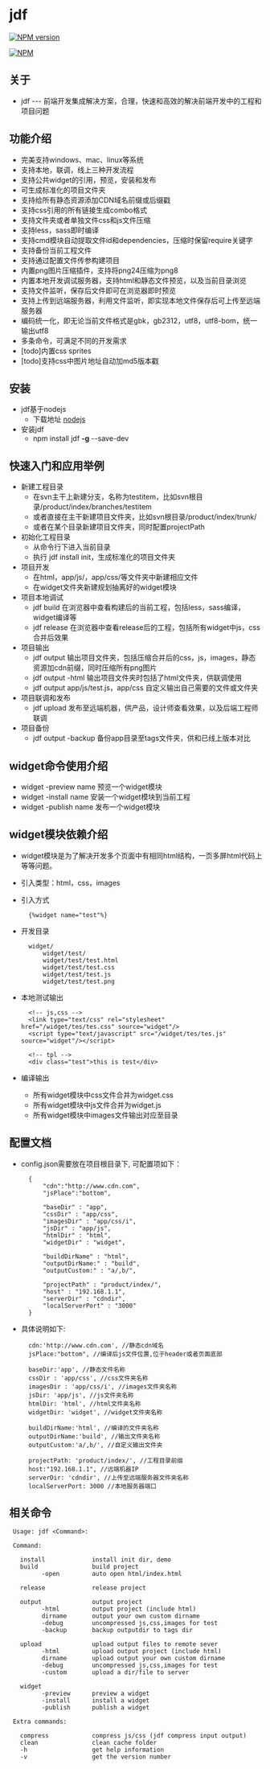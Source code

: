 # jdf

[![NPM version](https://badge.fury.io/js/jdf.png)](http://badge.fury.io/js/jdf)

[![NPM](https://nodei.co/npm/jdf.png?downloads=true)](https://nodei.co/npm/jdf/)

## 关于

* jdf --- 前端开发集成解决方案，合理，快速和高效的解决前端开发中的工程和项目问题

## 功能介绍

* 完美支持windows、mac、linux等系统
* 支持本地，联调，线上三种开发流程
* 支持公共widget的引用，预览，安装和发布
* 可生成标准化的项目文件夹
* 支持给所有静态资源添加CDN域名前缀或后缀戳
* 支持css引用的所有链接生成combo格式
* 支持文件夹或者单独文件css和js文件压缩
* 支持less，sass即时编译
* 支持cmd模块自动提取文件id和dependencies，压缩时保留require关键字
* 支持备份当前工程文件
* 支持通过配置文件传参构建项目
* 内置png图片压缩插件，支持将png24压缩为png8
* 内置本地开发调试服务器，支持html和静态文件预览，以及当前目录浏览
* 支持文件监听，保存后文件即可在浏览器即时预览
* 支持上传到远端服务器，利用文件监听，即实现本地文件保存后可上传至远端服务器
* 编码统一化，即无论当前文件格式是gbk，gb2312，utf8，utf8-bom，统一输出utf8
* 多条命令，可满足不同的开发需求
* [todo]内置css sprites
* [todo]支持css中图片地址自动加md5版本戳

## 安装

* jdf基于nodejs
	* 下载地址 [nodejs](http://nodejs.org/download/)
* 安装jdf
	* npm install jdf **-g** --save-dev

## 快速入门和应用举例

* 新建工程目录
	* 在svn主干上新建分支，名称为testitem，比如svn根目录/product/index/branches/testitem
	* 或者直接在主干新建项目文件夹，比如svn根目录/product/index/trunk/
	* 或者在某个目录新建项目文件夹，同时配置projectPath
* 初始化工程目录
	* 从命令行下进入当前目录
	* 执行 jdf install init，生成标准化的项目文件夹
* 项目开发
	* 在html，app/js/，app/css/等文件夹中新建相应文件
	* 在widget文件夹新建规划抽离好的widget模块
* 项目本地调试
	* jdf build 在浏览器中查看构建后的当前工程，包括less，sass编译，widget编译等
	* jdf release 在浏览器中查看release后的工程，包括所有widget中js，css合并后效果
* 项目输出
	* jdf output 输出项目文件夹，包括压缩合并后的css，js，images，静态资源加cdn前缀，同时压缩所有png图片
	* jdf output -html 输出项目文件夹时包括了html文件夹，供联调使用
	* jdf output app/js/test.js，app/css 自定义输出自己需要的文件或文件夹
* 项目联调和发布
	* jdf upload 发布至远端机器，供产品，设计师查看效果，以及后端工程师联调
* 项目备份
	* jdf output -backup 备份app目录至tags文件夹，供和已线上版本对比
	
## widget命令使用介绍

* widget -preview name 预览一个widget模块
* widget -install name 安装一个widget模块到当前工程
* widget -publish name 发布一个widget模块

## widget模块依赖介绍

* widget模块是为了解决开发多个页面中有相同html结构，一页多屏html代码上等等问题。
* 引入类型：html，css，images
* 引入方式

		{%widget name="test"%}
    
* 开发目录

		widget/
	        widget/test/
	        widget/test/test.html
	        widget/test/test.css
	        widget/test/test.js
	        widget/test/test.png

* 本地测试输出

		<!-- js,css -->
		<link type="text/css" rel="stylesheet"  href="/widget/tes/tes.css" source="widget"/>
		<script type="text/javascript" src="/widget/tes/tes.js" source="widget"/></script>

		<!-- tpl -->
		<div class="test">this is test</div>

* 编译输出
	* 所有widget模块中css文件合并为widget.css
	* 所有widget模块中js文件合并为widget.js
	* 所有widget模块中images文件输出对应至目录

## 配置文档

* config.json需要放在项目根目录下, 可配置项如下：

		{
			"cdn":"http://www.cdn.com", 
			"jsPlace":"bottom",
	
			"baseDir" : "app",
			"cssDir" : "app/css",
			"imagesDir" : "app/css/i",
			"jsDir" : "app/js",
			"htmlDir" : "html",
			"widgetDir" : "widget",
	
			"buildDirName" : "html",
			"outputDirName:" : "build",
			"outputCustom:" : "a/,b/",
	
			"projectPath" : "product/index/",
			"host" : "192.168.1.1",
			"serverDir" : "cdndir",
			"localServerPort" : "3000" 
		}
	
* 具体说明如下:

		cdn:'http://www.cdn.com', //静态cdn域名
		jsPlace:"bottom", //编译后js文件位置,位于header或者页面底部
	
		baseDir:'app', //静态文件名称
		cssDir : 'app/css', //css文件夹名称
		imagesDir : 'app/css/i', //images文件夹名称
		jsDir: 'app/js', //js文件夹名称
		htmlDir: 'html', //html文件夹名称
		widgetDir: 'widget', //widget文件夹名称
	
		buildDirName:'html', //编译的文件夹名称
		outputDirName:'build', //输出文件夹名称
		outputCustom:'a/,b/', //自定义输出文件夹
	
		projectPath: 'product/index/', //工程目录前缀
		host:"192.168.1.1", //远端机器IP
		serverDir: 'cdndir', //上传至远端服务器文件夹名称
		localServerPort: 3000 //本地服务器端口

## 相关命令
	 
	 Usage: jdf <Command>:

	 Command:

	   install             install init dir, demo
	   build               build project
	         -open         auto open html/index.html

	   release             release project

	   output              output project
	         -html         output project (include html)
	         dirname       output your own custom dirname
	         -debug        uncompressed js,css,images for test
	         -backup       backup outputdir to tags dir

	   upload              upload output files to remote sever
	         -html         upload output project (include html)
	         dirname       upload output your own custom dirname
	         -debug        uncompressed js,css,images for test
	         -custom       upload a dir/file to server

	   widget
	         -preview      preview a widget
	         -install      install a widget
	         -publish      publish a widget

	 Extra commands:

	   compress            compress js/css (jdf compress input output)
	   clean               clean cache folder
	   -h                  get help information
	   -v                  get the version number



